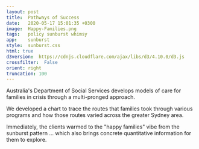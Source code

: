 ```yaml
---
layout: post
title:  Pathways of Success
date:   2020-05-17 15:01:35 +0300
image:  Happy-Families.png
tags:   policy sunburst whimsy 
app:    sunburst
style:  sunburst.css
html: true
d3version:  https://cdnjs.cloudflare.com/ajax/libs/d3/4.10.0/d3.js
crossfilter:  False
orient: right
truncation: 100
---
```


Australia's Department of Social Services develops models of care for families in crisis through a multi-pronged approach.

We developed a chart to trace the routes that families took through various programs and how those routes varied across the greater Sydney area.
 
 
Immediately, the clients warmed to the "happy families" vibe from the sunburst pattern ... which also brings concrete quantitative information for them to explore.
  
